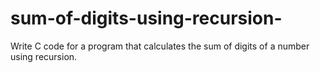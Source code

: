 # sum-of-digits-using-recursion-
Write C code for a program that calculates the sum of digits of a number using recursion. 
